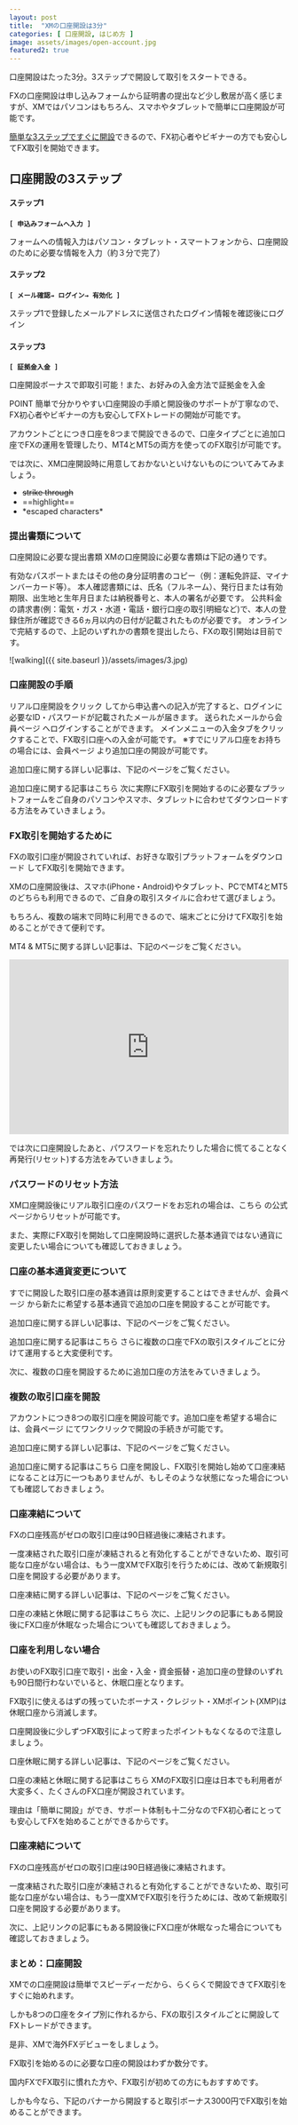 ```yaml
---
layout: post
title:  "XMの口座開設は3分"
categories: [ 口座開設, はじめ方 ]
image: assets/images/open-account.jpg
featured2: true
---
```


口座開設はたった3分。3ステップで開設して取引をスタートできる。


FXの口座開設は申し込みフォームから証明書の提出など少し敷居が高く感じますが、XMではパソコンはもちろん、スマホやタブレットで簡単に口座開設が可能です。


[簡単な3ステップですぐに開設]()できるので、FX初心者やビギナーの方でも安心してFX取引を開始できます。



## 口座開設の3ステップ

#### ステップ1 

__`[ 申込みフォームへ入力 ]`__


フォームへの情報入力はパソコン・タブレット・スマートフォンから、口座開設のために必要な情報を入力（約３分で完了）

#### ステップ2

__`[ メール確認→ ログイン→ 有効化 ]`__


ステップ1で登録したメールアドレスに送信されたログイン情報を確認後にログイン

#### ステップ3

__`[ 証拠金入金 ]`__

口座開設ボーナスで即取引可能！また、お好みの入金方法で証拠金を入金

POINT
簡単で分かりやすい口座開設の手順と開設後のサポートが丁寧なので、FX初心者やビギナーの方も安心してFXトレードの開始が可能です。

アカウントごとにつき口座を8つまで開設できるので、口座タイプごとに追加口座でFXの運用を管理したり、MT4とMT5の両方を使ってのFX取引が可能です。

では次に、XM口座開設時に用意しておかないといけないものについてみてみましょう。

+ ~~strike through~~
+ ==highlight==
+ \*escaped characters\*


### 提出書類について

口座開設に必要な提出書類
 XMの口座開設に必要な書類は下記の通りです。

有効なパスポートまたはその他の身分証明書のコピー（例：運転免許証、マイナンバーカード等）。 本人確認書類には、氏名（フルネーム）、発行日または有効期限、出生地と生年月日または納税番号と、本人の署名が必要です。
公共料金の請求書(例：電気・ガス・水道・電話・銀行口座の取引明細など)で、本人の登録住所が確認できる6ヵ月以内の日付が記載されたものが必要です。
オンラインで完結するので、上記のいずれかの書類を提出したら、FXの取引開始は目前です。


![walking]({{ site.baseurl }}/assets/images/3.jpg)

### 口座開設の手順

リアル口座開設をクリック  してから申込書への記入が完了すると、ログインに必要なID・パスワードが記載されたメールが届きます。
送られたメールから会員ページ  へログインすることができます。
メインメニューの入金タブをクリックすることで、FX取引口座への入金が可能です。
※すでにリアル口座をお持ちの場合には、会員ページ  より追加口座の開設が可能です。

 追加口座に関する詳しい記事は、下記のページをご覧ください。

追加口座に関する記事はこちら
次に実際にFX取引を開始するのに必要なプラットフォームをご自身のパソコンやスマホ、タブレットに合わせてダウンロードする方法をみていきましょう。

### FX取引を開始するために

FXの取引口座が開設されていれば、お好きな取引プラットフォームをダウンロード  してFX取引を開始できます。

XMの口座開設後は、スマホ(iPhone・Android)やタブレット、PCでMT4とMT5のどちらも利用できるので、ご自身の取引スタイルに合わせて選びましょう。

もちろん、複数の端末で同時に利用できるので、端末ごとに分けてFX取引を始めることができて便利です。

 MT4 & MT5に関する詳しい記事は、下記のページをご覧ください。

<p><iframe style="width:100%;" height="315" src="https://www.youtube.com/embed/Cniqsc9QfDo?rel=0&amp;showinfo=0" frameborder="0" allowfullscreen></iframe></p>

では次に口座開設したあと、パワスワードを忘れたりした場合に慌てることなく再発行(リセット)する方法をみていきましょう。

### パスワードのリセット方法

XM口座開設後にリアル取引口座のパスワードをお忘れの場合は、こちら  の公式ページからリセットが可能です。

また、実際にFX取引を開始して口座開設時に選択した基本通貨ではない通貨に変更したい場合についても確認しておきましょう。

### 口座の基本通貨変更について

すでに開設した取引口座の基本通貨は原則変更することはできませんが、会員ページ  から新たに希望する基本通貨で追加の口座を開設することが可能です。

 追加口座に関する詳しい記事は、下記のページをご覧ください。

追加口座に関する記事はこちら
さらに複数の口座でFXの取引スタイルごとに分けて運用すると大変便利です。

次に、複数の口座を開設するために追加口座の方法をみていきましょう。

### 複数の取引口座を開設

アカウントにつき8つの取引口座を開設可能です。追加口座を希望する場合には、会員ページ  にてワンクリックで開設の手続きが可能です。

 追加口座に関する詳しい記事は、下記のページをご覧ください。

追加口座に関する記事はこちら
口座を開設し、FX取引を開始し始めて口座凍結になることは万に一つもありませんが、もしそのような状態になった場合についても確認しておきましょう。

### 口座凍結について

FXの口座残高がゼロの取引口座は90日経過後に凍結されます。

一度凍結された取引口座が凍結されると有効化することができないため、取引可能な口座がない場合は、もう一度XMでFX取引を行うためには、改めて新規取引口座を開設する必要があります。

 口座凍結に関する詳しい記事は、下記のページをご覧ください。

口座の凍結と休眠に関する記事はこちら
次に、上記リンクの記事にもある開設後にFX口座が休眠なった場合についても確認しておきましょう。

### 口座を利用しない場合

お使いのFX取引口座で取引・出金・入金・資金振替・追加口座の登録のいずれも90日間行わないでいると、休眠口座となります。

FX取引に使えるはずの残っていたボーナス・クレジット・XMポイント(XMP)は休眠口座から消滅します。

口座開設後に少しずつFX取引によって貯まったポイントもなくなるので注意しましょう。

 口座休眠に関する詳しい記事は、下記のページをご覧ください。

口座の凍結と休眠に関する記事はこちら
XMのFX取引口座は日本でも利用者が大変多く、たくさんのFX口座が開設されています。

理由は「簡単に開設」ができ、サポート体制も十二分なのでFX初心者にとっても安心してFXを始めることができるからです。

### 口座凍結について

FXの口座残高がゼロの取引口座は90日経過後に凍結されます。

一度凍結された取引口座が凍結されると有効化することができないため、取引可能な口座がない場合は、もう一度XMでFX取引を行うためには、改めて新規取引口座を開設する必要があります。

次に、上記リンクの記事にもある開設後にFX口座が休眠なった場合についても確認しておきましょう。



### まとめ：口座開設
XMでの口座開設は簡単でスピーディーだから、らくらくで開設できてFX取引をすぐに始めれます。

しかも8つの口座をタイプ別に作れるから、FXの取引スタイルごとに開設してFXトレードができます。

是非、XMで海外FXデビューをしましょう。

FX取引を始めるのに必要な口座の開設はわずか数分です。

国内FXでFX取引に慣れた方や、FX取引が初めての方にもおすすめです。

しかも今なら、下記のバナーから開設すると取引ボーナス3000円でFX取引を始めることができます。